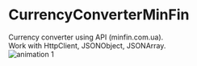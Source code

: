 # CurrencyConverterMinFin
Currency converter using API (minfin.com.ua).
<br>Work with HttpClient, JSONObject, JSONArray.
<br>![animation 1](https://user-images.githubusercontent.com/20156577/27996688-7e3bb76e-64f0-11e7-83a5-c4db7dffac0a.gif)
